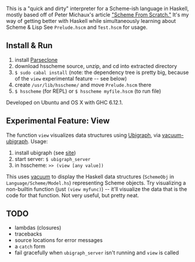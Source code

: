 This is a "quick and dirty" interpreter for a Scheme-ish language in Haskell, mostly based off of Peter Michaux's article ["Scheme From Scratch."](http://michaux.ca/articles/scheme-from-scratch-introduction) It's my way of getting better with Haskell while simultaneously learning about Scheme & Lisp See `Prelude.hscm` and `Test.hscm` for usage.

## Install & Run ##

1. install [Parseclone](http://github.com/vilterp/Parseclone)
2. download hsscheme source, unzip, and cd into extracted directory
3. `$ sudo cabal install` (note: the dependency tree is pretty big, because of the `view` experimental feature -- see below)
4. create `/usr/lib/hsscheme/` and move `Prelude.hscm` there
5. `$ hsscheme` (for REPL) or `$ hsscheme myfile.hscm` (to run file)

Developed on Ubuntu and OS X with GHC 6.12.1.

## Experimental Feature: View ##

The function `view` visualizes data structures using [Ubigraph](http://ubietylab.net/ubigraph/index.html), via [vacuum-ubigraph](http://hackage.haskell.org/package/vacuum-ubigraph). Usage:

1. install ubigraph (see [site](http://ubietylab.net/ubigraph/index.html))
2. start server: `$ ubigraph_server`
3. in hsscheme: `>> (view [any value])`

This uses [vacuum](http://hackage.haskell.org/package/vacuum-1.0.0) to display the Haskell data structures (`SchemeObj` in `Language/Scheme/Model.hs`) representing Scheme objects. Try visualizing a non-builtin function (just `(view myfunc)`) -- it'll visualize the data that is the code for that function. Not very useful, but pretty neat.

## TODO ##

* lambdas (closures)
* tracebacks
* source locations for error messages
* a `catch` form
* fail gracefully when `ubigraph_server` isn't running and `view` is called
